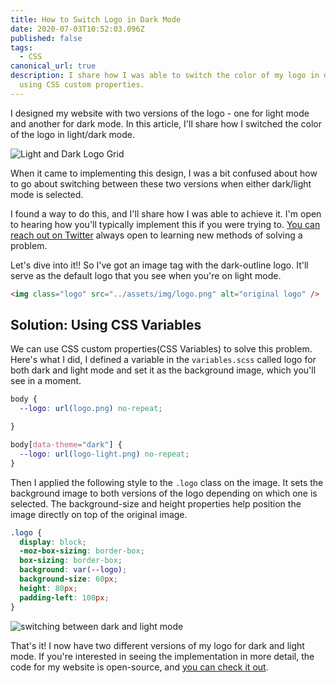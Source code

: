 ```yaml
---
title: How to Switch Logo in Dark Mode
date: 2020-07-03T10:52:03.096Z
published: false
tags:
  - CSS
canonical_url: true
description: I share how I was able to switch the color of my logo in dark mode
  using CSS custom properties.
---
```

I designed my website with two versions of the logo - one for light mode and another for dark mode. In this article, I'll share how I switched the color of the logo in light/dark mode.

![Light and Dark Logo Grid](/images/uploads/logos.png)

When it came to implementing this design, I was a bit confused about how to go about switching between these two versions when either dark/light mode is selected.

I found a way to do this, and I'll share how I was able to achieve it. I'm open to hearing how you'll typically implement this if you were trying to. [You can reach out on Twitter](https://twitter.com/lauragift_) always open to learning new methods of solving a problem.

Let's dive into it!! So I've got an image tag with the dark-outline logo. It'll serve as the default logo that you see when you're on light mode.

```html
<img class="logo" src="../assets/img/logo.png" alt="original logo" />
```

## Solution: Using CSS Variables

We can use CSS custom properties(CSS Variables) to solve this problem. Here's what I did, I defined a variable in the `variables.scss` called logo for both dark and light mode and set it as the background image, which you'll see in a moment.

```css
body {
  --logo: url(logo.png) no-repeat;

}

body[data-theme="dark"] {
  --logo: url(logo-light.png) no-repeat;
}
```

Then I applied the following style to the `.logo` class on the image. It sets the background image to both versions of the logo depending on which one is selected. The background-size and height properties help position the image directly on top of the original image.

```css
.logo {
  display: block;
  -moz-box-sizing: border-box;
  box-sizing: border-box;
  background: var(--logo);
  background-size: 60px;
  height: 80px;
  padding-left: 100px;
}
```

![switching between dark and light mode](/images/uploads/4vw3ldyk9v.gif)

That's it! I now have two different versions of my logo for dark and light mode. If you're interested in seeing the implementation in more detail, the code for my website is open-source, and [you can check it out](https://github.com/lauragift21/giftegwuenu.dev/blob/master/src/components/Nav.vue).